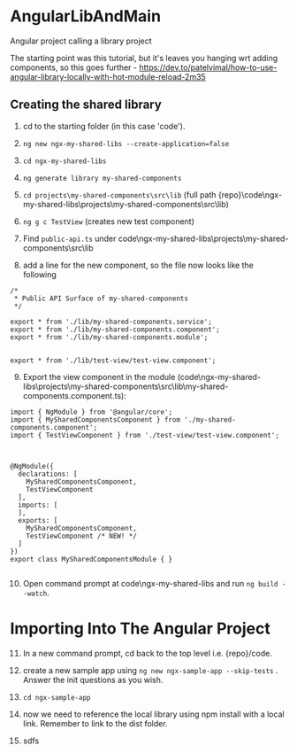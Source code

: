 # AngularLibAndMain
Angular project calling a library project

The starting point was this tutorial, but it's leaves you hanging wrt adding components, so this goes further - https://dev.to/patelvimal/how-to-use-angular-library-locally-with-hot-module-reload-2m35


## Creating the shared library

1. cd to the starting folder (in this case 'code').


2. `ng new ngx-my-shared-libs --create-application=false`

3. `cd ngx-my-shared-libs`

4. `ng generate library my-shared-components`

5. `cd projects\my-shared-components\src\lib` (full path {repo}\code\ngx-my-shared-libs\projects\my-shared-components\src\lib)

6. `ng g c TestView` (creates new test component)

7. Find `public-api.ts` under code\ngx-my-shared-libs\projects\my-shared-components\src\lib

8. add a line for the new component, so the file now looks like the following

````
/*
 * Public API Surface of my-shared-components
 */

export * from './lib/my-shared-components.service';
export * from './lib/my-shared-components.component';
export * from './lib/my-shared-components.module';


export * from './lib/test-view/test-view.component';

````

9. Export the view component in the module (code\ngx-my-shared-libs\projects\my-shared-components\src\lib\my-shared-components.component.ts):

````
import { NgModule } from '@angular/core';
import { MySharedComponentsComponent } from './my-shared-components.component';
import { TestViewComponent } from './test-view/test-view.component';



@NgModule({
  declarations: [
    MySharedComponentsComponent,
    TestViewComponent
  ],
  imports: [
  ],
  exports: [
    MySharedComponentsComponent,
    TestViewComponent /* NEW! */
  ]
})
export class MySharedComponentsModule { }


````


10. Open command prompt at code\ngx-my-shared-libs and run `ng build --watch`.



# Importing Into The Angular Project

11. In a new command prompt, cd back to the top level i.e. {repo}/code.

12. create a new sample app using `ng new ngx-sample-app --skip-tests` . Answer the init questions as you wish.

13. `cd ngx-sample-app`

13. now we need to reference the local library using npm install with a local link. Remember to link to the dist folder.





14. sdfs



